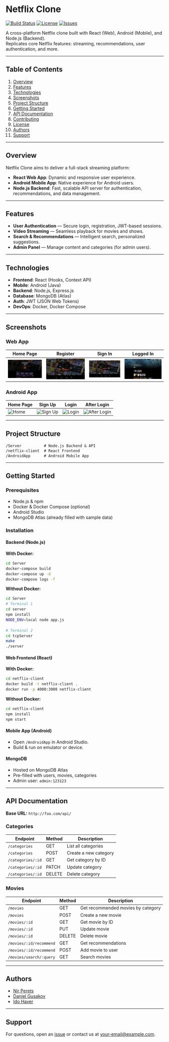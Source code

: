 # Netflix Clone

[![Build Status](https://img.shields.io/github/workflow/status/idohaver7/NETFLIX-Clone/CI)](https://github.com/idohaver7/NETFLIX-Clone/actions)
[![License](https://img.shields.io/github/license/idohaver7/NETFLIX-Clone)](LICENSE)
[![Issues](https://img.shields.io/github/issues/idohaver7/NETFLIX-Clone)](https://github.com/idohaver7/NETFLIX-Clone/issues)

A cross-platform Netflix clone built with React (Web), Android (Mobile), and Node.js (Backend).  
Replicates core Netflix features: streaming, recommendations, user authentication, and more.

---

## Table of Contents

1. [Overview](#overview)
2. [Features](#features)
3. [Technologies](#technologies)
4. [Screenshots](#screenshots)
5. [Project Structure](#project-structure)
6. [Getting Started](#getting-started)
7. [API Documentation](#api-documentation)
8. [Contributing](#contributing)
9. [License](#license)
10. [Authors](#authors)
11. [Support](#support)

---

## Overview

Netflix Clone aims to deliver a full-stack streaming platform:
- **React Web App**: Dynamic and responsive user experience.
- **Android Mobile App**: Native experience for Android users.
- **Node.js Backend**: Fast, scalable API server for authentication, recommendations, and data management.

---

## Features

- **User Authentication** — Secure login, registration, JWT-based sessions.
- **Video Streaming** — Seamless playback for movies and shows.
- **Search & Recommendations** — Intelligent search, personalized suggestions.
- **Admin Panel** — Manage content and categories (for admin users).

---

## Technologies

- **Frontend**: React (Hooks, Context API)
- **Mobile**: Android (Java)
- **Backend**: Node.js, Express.js
- **Database**: MongoDB (Atlas)
- **Auth**: JWT (JSON Web Tokens)
- **DevOps**: Docker, Docker Compose

---

## Screenshots

### Web App

| Home Page | Register | Sign In | Logged In |
|---|---|---|---|
| ![Home](https://github.com/NirPerets/Advanced-EX4/blob/main/netflix-client/example/homepage.png) | ![Register](https://github.com/NirPerets/Advanced-EX4/blob/main/netflix-client/example/register.png) | ![Sign In](https://github.com/NirPerets/Advanced-EX4/blob/main/netflix-client/example/signin.png) | ![Logged In](https://github.com/NirPerets/Advanced-EX4/blob/main/netflix-client/example/logged.png) |

### Android App

| Home Page | Sign Up | Login | After Login |
|---|---|---|---|
| ![Home](https://github.com/user-attachments/assets/35ae55ae-3029-4943-832d-0feaddf19031) | ![Sign Up](https://github.com/user-attachments/assets/d729d088-8b70-4ac6-b325-c2e99330f1e4) | ![Login](https://github.com/user-attachments/assets/f7fc57b5-b198-477d-b3a5-d894261b0dbd) | ![After Login](https://github.com/user-attachments/assets/f28e7d8d-a0e9-4fed-ac5c-a13e41ba4707) |

---

## Project Structure

```
/Server          # Node.js Backend & API
/netflix-client  # React Frontend
/AndroidApp      # Android Mobile App
```

---

## Getting Started

### Prerequisites

- Node.js & npm
- Docker & Docker Compose (optional)
- Android Studio
- MongoDB Atlas (already filled with sample data)

### Installation

#### Backend (Node.js)

**With Docker:**
```bash
cd Server
docker-compose build  
docker-compose up -d
docker-compose logs -f
```
**Without Docker:**
```bash
cd Server
# Terminal 1
cd server
npm install
NODE_ENV=local node app.js

# Terminal 2
cd tcpServer
make
./server
```

#### Web Frontend (React)

**With Docker:**
```bash
cd netflix-client
docker build -t netflix-client .
docker run -p 4000:3000 netflix-client
```
**Without Docker:**
```bash
cd netflix-client
npm install
npm start
```

#### Mobile App (Android)

- Open `/AndroidApp` in Android Studio.
- Build & run on emulator or device.

#### MongoDB

- Hosted on MongoDB Atlas
- Pre-filled with users, movies, categories
- Admin user: `admin:123123`

---

## API Documentation

**Base URL:** `http://foo.com/api/`

### Categories

| Endpoint | Method | Description |
|---|---|---|
| `/categories` | GET | List all categories |
| `/categories` | POST | Create a new category |
| `/categories/:id` | GET | Get category by ID |
| `/categories/:id` | PATCH | Update category |
| `/categories/:id` | DELETE | Delete category |

### Movies

| Endpoint | Method | Description |
|---|---|---|
| `/movies` | GET | Get recommended movies by category |
| `/movies` | POST | Create a new movie |
| `/movies/:id` | GET | Get movie by ID |
| `/movies/:id` | PUT | Update movie |
| `/movies/:id` | DELETE | Delete movie |
| `/movies/:id/recommend` | GET | Get recommendations |
| `/movies/:id/recommend` | POST | Add movie to user |
| `/movies/search/:query` | GET | Search movies |

---



## Authors

- [Nir Perets](https://github.com/NirPerets)
- [Daniel Gusakov](https://github.com/DanielGusakov)
- [Ido Haver](https://github.com/idohaver7)

---

## Support

For questions, open an [issue](https://github.com/idohaver7/NETFLIX-Clone/issues) or contact us at <your-email@example.com>.
